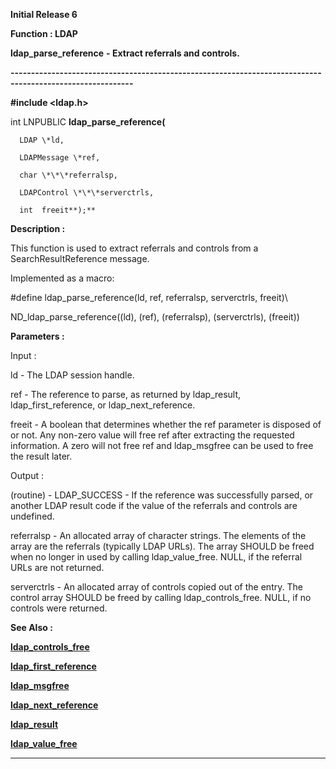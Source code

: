 




<!--
 /\* Font Definitions \*/
 @font-face
 {font-family:Helv;
 panose-1:2 11 6 4 2 2 2 3 2 4;}
@font-face
 {font-family:"Cambria Math";
 panose-1:2 4 5 3 5 4 6 3 2 4;}
 /\* Style Definitions \*/
 p.MsoNormal, li.MsoNormal, div.MsoNormal
 {margin-top:0cm;
 margin-right:0cm;
 margin-bottom:8.0pt;
 margin-left:0cm;
 line-height:107%;
 font-size:11.0pt;
 font-family:"Calibri",sans-serif;}
.MsoChpDefault
 {font-size:11.0pt;}
.MsoPapDefault
 {margin-bottom:8.0pt;
 line-height:107%;}
 /\* Page Definitions \*/
 @page WordSection1
 {size:612.0pt 792.0pt;
 margin:72.0pt 72.0pt 72.0pt 72.0pt;}
div.WordSection1
 {page:WordSection1;}
-->




**Initial Release 6**



**Function : LDAP**



**ldap\_parse\_reference** **- Extract
referrals and controls.**


**----------------------------------------------------------------------------------------------------------**



**#include <ldap.h>**



int
LNPUBLIC **ldap\_parse\_reference(**  

      LDAP \*ld,  

      LDAPMessage \*ref,  

      char \*\*\*referralsp,  

      LDAPControl \*\*\*serverctrls,  

      int  freeit**);**



**Description :**



This
function is used to extract referrals and controls from a SearchResultReference
message.


 


Implemented
as a macro:


 


#define
ldap\_parse\_reference(ld, ref, referralsp, serverctrls, freeit)\


             
ND\_ldap\_parse\_reference((ld), (ref), (referralsp), (serverctrls), (freeit))


 


**Parameters :**



Input :  

ld  -  The LDAP session handle.  

  

ref  -  The reference to parse, as returned by ldap\_result,
ldap\_first\_reference, or ldap\_next\_reference.  

  

freeit  -  A boolean that determines whether the ref parameter is disposed of
or not.  Any non-zero value will free ref after extracting the requested
information.  A zero will not free ref and ldap\_msgfree can be used to free the
result later.  

  




Output :  

(routine)  -  LDAP\_SUCCESS  - If the reference was successfully parsed, or
another LDAP result code if the value of the referrals and controls are
undefined.  

  

  

referralsp  -  An allocated array of character strings.  The elements of the
array are  the referrals (typically LDAP URLs).  The array SHOULD be freed when
no longer in used by calling ldap\_value\_free.  NULL, if the referral URLs are
not returned.  

  

serverctrls  -  An allocated array of controls copied out of the entry. The
control array  SHOULD be freed by calling ldap\_controls\_free.  NULL, if no
controls were returned.  

  




 **See Also :**


**[ldap\_controls\_free](notes:///8525872100478C66/61FD4E9848264AD28525620B006BA8BD/FA728E830A49FDFD85256F5C00488A7C)**


**[ldap\_first\_reference](notes:///8525872100478C66/61FD4E9848264AD28525620B006BA8BD/01E57F4C687A7B8285256F5C00488A84)**


**[ldap\_msgfree](notes:///8525872100478C66/61FD4E9848264AD28525620B006BA8BD/ACE588BDB8F4BD8C85256F5C00488A70)**


**[ldap\_next\_reference](notes:///8525872100478C66/61FD4E9848264AD28525620B006BA8BD/744AB45C6395CFE785256F5C00488A85)**


**[ldap\_result](notes:///8525872100478C66/61FD4E9848264AD28525620B006BA8BD/D5FCB8AF5BD5605D85256F5C00488A6F)**


**[ldap\_value\_free](notes:///8525872100478C66/61FD4E9848264AD28525620B006BA8BD/69925F36F6F9779185256F5C00488A6D)**



----------------------------------------------------------------------------------------------------------


 





